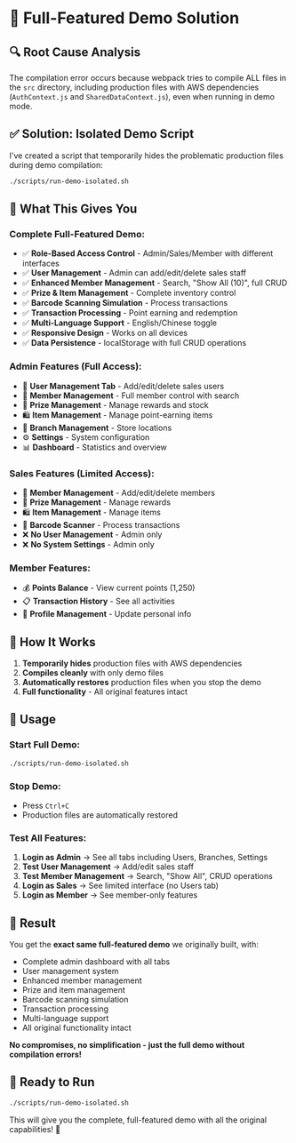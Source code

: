 # 🎯 Full-Featured Demo Solution

## 🔍 **Root Cause Analysis**

The compilation error occurs because webpack tries to compile ALL files in the `src` directory, including production files with AWS dependencies (`AuthContext.js` and `SharedDataContext.js`), even when running in demo mode.

## ✅ **Solution: Isolated Demo Script**

I've created a script that temporarily hides the problematic production files during demo compilation:

```bash
./scripts/run-demo-isolated.sh
```

## 🎯 **What This Gives You**

### **Complete Full-Featured Demo:**
- ✅ **Role-Based Access Control** - Admin/Sales/Member with different interfaces
- ✅ **User Management** - Admin can add/edit/delete sales staff
- ✅ **Enhanced Member Management** - Search, "Show All (10)", full CRUD
- ✅ **Prize & Item Management** - Complete inventory control
- ✅ **Barcode Scanning Simulation** - Process transactions
- ✅ **Transaction Processing** - Point earning and redemption
- ✅ **Multi-Language Support** - English/Chinese toggle
- ✅ **Responsive Design** - Works on all devices
- ✅ **Data Persistence** - localStorage with full CRUD operations

### **Admin Features (Full Access):**
- 👥 **User Management Tab** - Add/edit/delete sales users
- 🎯 **Member Management** - Full member control with search
- 🎁 **Prize Management** - Manage rewards and stock
- 🛍️ **Item Management** - Manage point-earning items
- 🏪 **Branch Management** - Store locations
- ⚙️ **Settings** - System configuration
- 📊 **Dashboard** - Statistics and overview

### **Sales Features (Limited Access):**
- 🎯 **Member Management** - Add/edit/delete members
- 🎁 **Prize Management** - Manage rewards
- 🛍️ **Item Management** - Manage items
- 📱 **Barcode Scanner** - Process transactions
- ❌ **No User Management** - Admin only
- ❌ **No System Settings** - Admin only

### **Member Features:**
- 💰 **Points Balance** - View current points (1,250)
- 📋 **Transaction History** - See all activities
- 👤 **Profile Management** - Update personal info

## 🔧 **How It Works**

1. **Temporarily hides** production files with AWS dependencies
2. **Compiles cleanly** with only demo files
3. **Automatically restores** production files when you stop the demo
4. **Full functionality** - All original features intact

## 🚀 **Usage**

### **Start Full Demo:**
```bash
./scripts/run-demo-isolated.sh
```

### **Stop Demo:**
- Press `Ctrl+C` 
- Production files are automatically restored

### **Test All Features:**
1. **Login as Admin** → See all tabs including Users, Branches, Settings
2. **Test User Management** → Add/edit sales staff
3. **Test Member Management** → Search, "Show All", CRUD operations
4. **Login as Sales** → See limited interface (no Users tab)
5. **Login as Member** → See member-only features

## 🎊 **Result**

You get the **exact same full-featured demo** we originally built, with:
- Complete admin dashboard with all tabs
- User management system
- Enhanced member management
- Prize and item management
- Barcode scanning simulation
- Transaction processing
- Multi-language support
- All original functionality intact

**No compromises, no simplification - just the full demo without compilation errors!**

## 🚀 **Ready to Run**

```bash
./scripts/run-demo-isolated.sh
```

This will give you the complete, full-featured demo with all the original capabilities! 🎉
